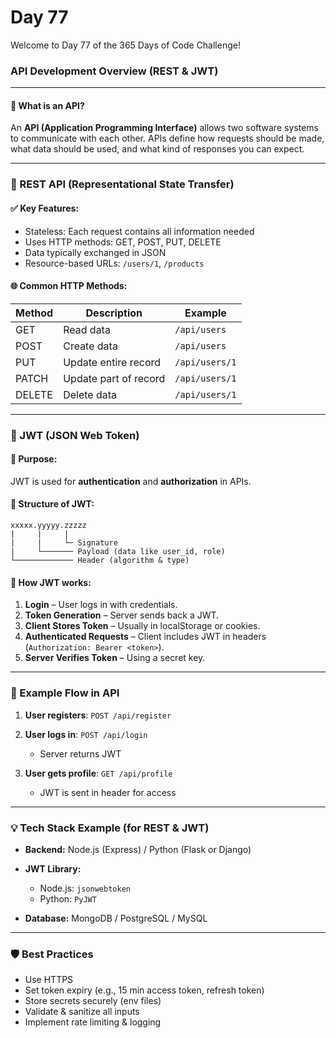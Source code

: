 # Day 77

Welcome to Day 77 of the 365 Days of Code Challenge!

### API Development Overview (REST & JWT)

---

#### 🔹 **What is an API?**

An **API (Application Programming Interface)** allows two software systems to communicate with each other. APIs define how requests should be made, what data should be used, and what kind of responses you can expect.

---

### 🔸 REST API (Representational State Transfer)

#### ✅ **Key Features:**

* Stateless: Each request contains all information needed
* Uses HTTP methods: GET, POST, PUT, DELETE
* Data typically exchanged in JSON
* Resource-based URLs: `/users/1`, `/products`

#### 🌐 **Common HTTP Methods:**

| Method | Description           | Example        |
| ------ | --------------------- | -------------- |
| GET    | Read data             | `/api/users`   |
| POST   | Create data           | `/api/users`   |
| PUT    | Update entire record  | `/api/users/1` |
| PATCH  | Update part of record | `/api/users/1` |
| DELETE | Delete data           | `/api/users/1` |

---

### 🔸 JWT (JSON Web Token)

#### 🔐 **Purpose:**

JWT is used for **authentication** and **authorization** in APIs.

#### 🧱 **Structure of JWT:**

```
xxxxx.yyyyy.zzzzz
|     |     |
|     |     └─ Signature
|     └─────── Payload (data like user_id, role)
└───────────── Header (algorithm & type)
```

#### 🔁 **How JWT works:**

1. **Login** – User logs in with credentials.
2. **Token Generation** – Server sends back a JWT.
3. **Client Stores Token** – Usually in localStorage or cookies.
4. **Authenticated Requests** – Client includes JWT in headers (`Authorization: Bearer <token>`).
5. **Server Verifies Token** – Using a secret key.

---

### 🔧 Example Flow in API

1. **User registers**: `POST /api/register`
2. **User logs in**: `POST /api/login`

   * Server returns JWT
3. **User gets profile**: `GET /api/profile`

   * JWT is sent in header for access

---

### 💡 Tech Stack Example (for REST & JWT)

* **Backend:** Node.js (Express) / Python (Flask or Django)
* **JWT Library:**

  * Node.js: `jsonwebtoken`
  * Python: `PyJWT`
* **Database:** MongoDB / PostgreSQL / MySQL

---

### 🛡 Best Practices

* Use HTTPS
* Set token expiry (e.g., 15 min access token, refresh token)
* Store secrets securely (env files)
* Validate & sanitize all inputs
* Implement rate limiting & logging
